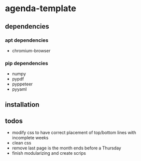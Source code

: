 # agenda-template

## dependencies

### apt dependencies

* chromium-browser

### pip dependencies

* numpy
* pypdf
* pyppeteer
* pyyaml

## installation


## todos

* modify css to have correct placement of top/bottom lines with incomplete weeks
* clean css
* remove last page is the month ends before a Thursday
* finish modularizing and create scrips
